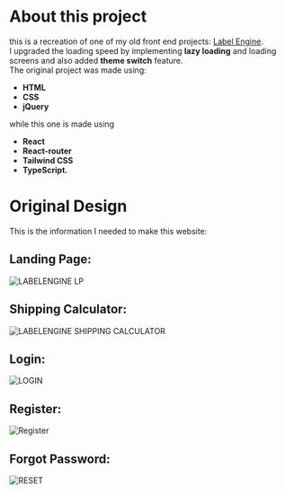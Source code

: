 # About this project
this is a recreation of one of my old front end projects: [Label Engine](labelengine.io).  
I upgraded the loading speed by implementing **lazy loading** and loading screens and also added **theme switch** feature.  
The original project was made using:  
- **HTML**
- **CSS**
- **jQuery**  

while this one is made using

- **React**
- **React-router**
- **Tailwind CSS**
- **TypeScript.**

# Original Design
This is the information I needed to make this website:
## Landing Page:
![LABELENGINE LP](https://github.com/AntonOsika/gpt-engineer/assets/125979640/611cfca0-952c-48fc-9b53-d3fae6cdb0dc)
## Shipping Calculator:
![LABELENGINE SHIPPING CALCULATOR](https://github.com/AntonOsika/gpt-engineer/assets/125979640/92f7b7c8-07a5-4888-b3bc-2b6219ef55d6)
## Login:
![LOGIN](https://github.com/AntonOsika/gpt-engineer/assets/125979640/b5d085a9-129e-48c3-a730-cb862ee0da21)
## Register:
![Register](https://github.com/AntonOsika/gpt-engineer/assets/125979640/1b8a8d70-96d8-47f0-a8f4-172ed750c57a)
## Forgot Password:
![RESET](https://github.com/AntonOsika/gpt-engineer/assets/125979640/c5104c42-3524-49ca-81d4-cc7de903c42b)
